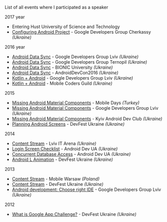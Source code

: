 List of all events where I participated as a speaker

2017 year

- Entering Hust University of Science and Technology
- [Configuring Android Project](https://speakerdeck.com/dmytrodanylyk/configuring-android-project) - Google Developers Group Cherkassy *(Ukraine)*

2016 year

- [Android Data Sync](http://slides.com/dmytrodanylyk/android-data-sync) - Google Developers Group Lviv *(Ukraine)*
- [Android Data Sync](http://slides.com/dmytrodanylyk/android-data-sync) - Google Developers Group Ternopil *(Ukraine)*
- [Android Data Sync](http://slides.com/dmytrodanylyk/android-data-sync) - BIONIC University *(Ukraine)*
- [Android Data Sync](http://slides.com/dmytrodanylyk/android-data-sync) - AndroidDevCon2016 *(Ukraine)*
- [Kotlin + Android](https://speakerdeck.com/dmytrodanylyk/kotlin-plus-android) - Google Developers Group Lviv *(Ukraine)*
- [Kotlin + Android](https://speakerdeck.com/dmytrodanylyk/kotlin-plus-android) - Mobile Coders Guild *(Ukraine)*

2015

- [Missing Android Material Components](http://slides.com/dmytrodanylyk/missing-material-components#/) - Mobile Days *(Turkey)*
- [Missing Android Material Components](http://slides.com/dmytrodanylyk/missing-material-components#/) - Google Developers Group Lviv *(Ukraine)*
- [Missing Android Material Components](http://slides.com/dmytrodanylyk/missing-material-components#/) - Kyiv Android Dev Club *(Ukraine)*
- [Planning Android Screens](http://slides.com/dmytrodanylyk/planning-android-screens) - DevFest Ukraine *(Ukraine)*

2014

- [Content Stream](http://slides.com/dmytrodanylyk/content-stream#/) - Lviv IT Arena *(Ukraine)*
- [Login Screen Checklist](https://www.youtube.com/channel/UC51s9JkZeO4ezCuJugFiKFg) - Android Dev UA *(Ukraine)*
- [Concurrent Database Access](https://www.youtube.com/channel/UC51s9JkZeO4ezCuJugFiKFg) - Android Dev UA *(Ukraine)*
- [Android L Animation](http://slides.com/dmytrodanylyk/material-animation#/) - DevFest Ukraine *(Ukraine)*

2013

- [Content Stream](http://slides.com/dmytrodanylyk/content-stream#/) - Mobile Warsaw *(Poland)*
- [Content Stream](http://slides.com/dmytrodanylyk/content-stream#/) - DevFest Ukraine *(Ukraine)*
- [Android development: Choose right IDE](http://slides.com/dmytrodanylyk/android-development-choose-right-ide#/) - Google Developers Group Lviv *(Ukraine)*

2012

- [What is Google App Challenge?](http://slides.com/dmytrodanylyk/gdg-dev-fest) - DevFest Ukraine *(Ukraine)*
